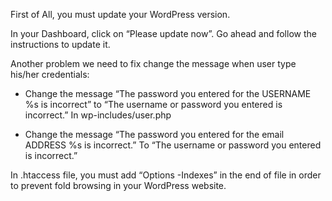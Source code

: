 First of All, you must update your WordPress version.

In your Dashboard, click on “Please update now”. Go ahead and follow the instructions to update it.

Another problem we need to fix change the message when user type his/her credentials:

  - Change the message  “The password you entered for the USERNAME %s is incorrect” to “The username or password you entered is incorrect.” In wp-includes/user.php

- Change the message “The password you entered for the email ADDRESS %s is incorrect.” To “The username or password you entered is incorrect.”


In .htaccess file, you must add “Options -Indexes” in the end of file in order to prevent fold browsing in your WordPress website.